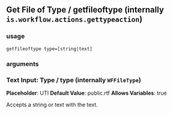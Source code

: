 
## Get File of Type / getfileoftype (internally `is.workflow.actions.gettypeaction`)


### usage
`getfileoftype type=[string|text]`

### arguments
### Text Input: Type / type (internally `WFFileType`)
**Placeholder**: UTI
**Default Value**: public.rtf
**Allows Variables**: true


Accepts a string 
or text
with the text.
